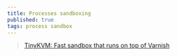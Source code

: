 ```yaml
---
title: Processes sandboxing
published: true
tags: process sandbox
---
```

> [	TinyKVM: Fast sandbox that runs on top of Varnish](https://news.ycombinator.com/item?id=43358980)